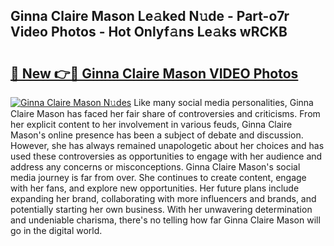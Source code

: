 ## Ginna Claire Mason Le𝚊ked N𝚞de - Part-o7r Video Photos - Hot Onlyf𝚊ns Le𝚊ks wRCKB

# <h2><a href="http://ab67576.deff.icu/?id=Ginna+Claire+Mason">🔗 New 👉🔴 Ginna Claire Mason VIDEO Photos</a></h2>

[![Ginna Claire Mason N𝚞des](https://i.imgur.com/rIISA9y.gif)](http://ab67576.deff.icu/?id=Ginna+Claire+Mason)
Like many social media personalities, Ginna Claire Mason has faced her fair share of controversies and criticisms. From her explicit content to her involvement in various feuds, Ginna Claire Mason's online presence has been a subject of debate and discussion. However, she has always remained unapologetic about her choices and has used these controversies as opportunities to engage with her audience and address any concerns or misconceptions. Ginna Claire Mason's social media journey is far from over. She continues to create content, engage with her fans, and explore new opportunities. Her future plans include expanding her brand, collaborating with more influencers and brands, and potentially starting her own business. With her unwavering determination and undeniable charisma, there's no telling how far Ginna Claire Mason will go in the digital world.
